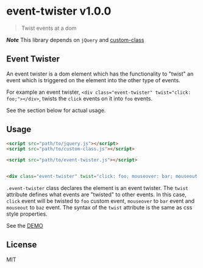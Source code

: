 # event-twister v1.0.0

> Twist events at a dom

***Note*** This library depends on `jQuery` and [custom-class](https://github.com/kt3k/custom-class)

## Event Twister

An event twister is a dom element which has the functionality to "twist" an event which is triggered on the element into the other type of events.

For example an event twister, `<div class="event-twister" twist="click: foo;"></div>`, twists the `click` events on it into `foo` events.

See the section below for actual usage.

## Usage

```html
<script src="path/to/jquery.js"></script>
<script src="path/to/custom-class.js"></script>

<script src="path/to/event-twister.js"></script>


<div class="event-twister" twist="click: foo; mouseover: bar; mouseout: baz;">...</div>
```

`.event-twister` class declares the element is an event twister. The `twist` attribute defines what events are "twisted" to other events. In this case, `click` event will be twisted to `foo` custom event, `mouseover` to `bar` event and `mouseout` to `baz` event. The syntax of the `twist` attribute is the same as css style properties.

See the [DEMO](https://kt3k.github.io/event-twister/test.html)

## License

MIT
